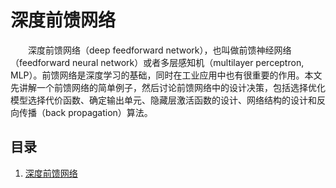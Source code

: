 # 深度前馈网络

&emsp;&emsp;深度前馈网络（deep feedforward network），也叫做前馈神经网络（feedforward neural network）或者多层感知机（multilayer perceptron, MLP）。前馈网络是深度学习的基础，同时在工业应用中也有很重要的作用。本文先讲解一个前馈网络的简单例子，然后讨论前馈网络中的设计决策，包括选择优化模型选择代价函数、确定输出单元、隐藏层激活函数的设计、网络结构的设计和反向传播（back propagation）算法。

## 目录

1. [深度前馈网络](深度前馈网络.md)